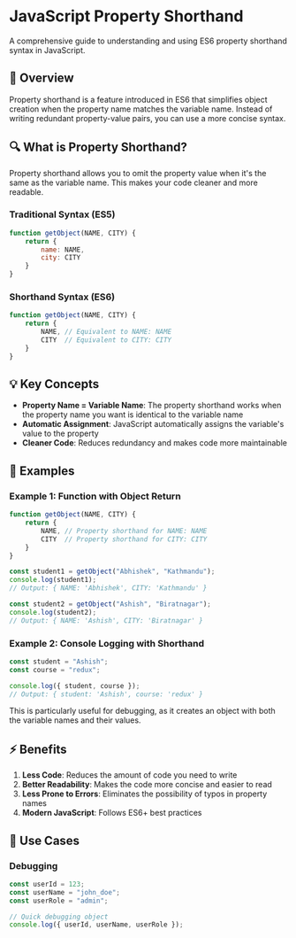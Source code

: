 # JavaScript Property Shorthand

A comprehensive guide to understanding and using ES6 property shorthand syntax in JavaScript.

## 📖 Overview

Property shorthand is a feature introduced in ES6 that simplifies object creation when the property name matches the variable name. Instead of writing redundant property-value pairs, you can use a more concise syntax.

## 🔍 What is Property Shorthand?

Property shorthand allows you to omit the property value when it's the same as the variable name. This makes your code cleaner and more readable.

### Traditional Syntax (ES5)
```javascript
function getObject(NAME, CITY) {
    return {
        name: NAME,
        city: CITY
    }
}
```

### Shorthand Syntax (ES6)
```javascript
function getObject(NAME, CITY) {
    return {
        NAME, // Equivalent to NAME: NAME
        CITY  // Equivalent to CITY: CITY
    }
}
```

## 💡 Key Concepts

- **Property Name = Variable Name**: The property shorthand works when the property name you want is identical to the variable name
- **Automatic Assignment**: JavaScript automatically assigns the variable's value to the property
- **Cleaner Code**: Reduces redundancy and makes code more maintainable

## 🚀 Examples

### Example 1: Function with Object Return
```javascript
function getObject(NAME, CITY) {
    return {
        NAME, // Property shorthand for NAME: NAME
        CITY  // Property shorthand for CITY: CITY
    }
}

const student1 = getObject("Abhishek", "Kathmandu");
console.log(student1);
// Output: { NAME: 'Abhishek', CITY: 'Kathmandu' }

const student2 = getObject("Ashish", "Biratnagar");
console.log(student2);
// Output: { NAME: 'Ashish', CITY: 'Biratnagar' }
```

### Example 2: Console Logging with Shorthand
```javascript
const student = "Ashish";
const course = "redux";

console.log({ student, course });
// Output: { student: 'Ashish', course: 'redux' }
```

This is particularly useful for debugging, as it creates an object with both the variable names and their values.

## ⚡ Benefits

1. **Less Code**: Reduces the amount of code you need to write
2. **Better Readability**: Makes the code more concise and easier to read
3. **Less Prone to Errors**: Eliminates the possibility of typos in property names
4. **Modern JavaScript**: Follows ES6+ best practices

## 🎯 Use Cases

### Debugging
```javascript
const userId = 123;
const userName = "john_doe";
const userRole = "admin";

// Quick debugging object
console.log({ userId, userName, userRole });
```
